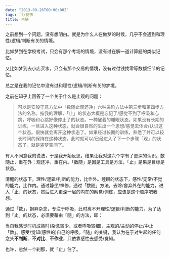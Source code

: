 ```yaml
---
date: "2013-08-26T00:00:00Z"
tags: ff/仿佛
title: 再随
---
```


之前想到一个问题，没有想明白。就是为什么人在做梦的时候，几乎不会遇到和理性/逻辑/判断有关的情境。

比如梦到在学校考试，只会有那个考场的情境，没有过在解一道计算题的类似记忆。

又比如梦到去小店买水，只会有那个交易的情境，没有过付钱找零等数额细节的记忆。

总之是在我的记忆中没有过和理性/逻辑/判断有关的梦境。

之前在知乎上回答了一个关于什么是止观的问题：

> 可以是安般守意方法中「数随止观还净」六种进阶方法中第三步和第四步方法的名称。按我的理解，「止」的状态大概是忘记了/感觉不到了呼吸和心跳，呼吸和心跳好像停止了的状态。一种醒着的睡眠状态。如果没有长期的训练，一旦进入这种状态，就会很自然的生出一个思想/感觉去体会/认识这个状态。很快就会离开这种状态了。如果经过长期的训练，熟悉了并可以较长时间的保持在这种状态，此时就可以/已经进入了下一个步骤「观」的状态了，就是盗梦空间了。

有人不同意我的说法，于是我开始反思，结果让我对这六个字有了更深的认识。数随止，重在外；观还净，重在内。「数随」是因是工具是方法，「止」是果是目标是状态。

清醒的状态下，理性/逻辑/判断的能力，比作外。睡眠的状态下，感性/无常/不觉的能力，比作内。通过静坐/禅修，通过「数随」方法，去除/舍弃外在的能力，进入「止」的状态，然后进入更深一层的内在的察觉/训练，应该是这个顺序吧我想。

通过「数」，摒弃杂念，专注于呼吸，此时离不开理性/逻辑/判断的能力。为了达到「止」的状态，必须要藉由「随」的方法，即：

当自我感觉时机成熟时(杂念较少、或者呼吸较细)，主观的/主动的停止/中止「数」。感受/觉知(感性的)自己的呼吸。「随」的关键，我认为在于对生起的任何念头**不判断**、**不对比**、**不作业**，只依靠感性去感受/觉知。

也许，忽然一个刹那，就「止」住了。
